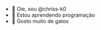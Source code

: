 - 👋 Oie, sou @chriss-k0
- 🌱 Estou aprendendo programação
- 💞️ Gosto muito de gatos

<!---
chriss-k0/chriss-k0 is a ✨ special ✨ repository because its `README.md` (this file) appears on your GitHub profile.
You can click the Preview link to take a look at your changes.
--->
